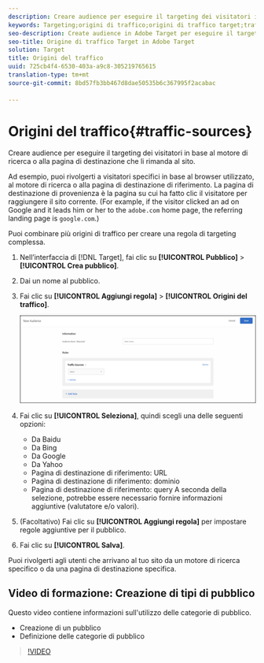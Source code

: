 ```yaml
---
description: Creare audience per eseguire il targeting dei visitatori in base al motore di ricerca o alla pagina di destinazione che li rimanda al sito.
keywords: Targeting;origini di traffico;origini di traffico target;traffico da motore di ricerca;motore di ricerca;pagina di destinazione;pagina di destinazione di target;pagina di destinazione di riferimento
seo-description: Create audience in Adobe Target per eseguire il targeting dei visitatori in base al motore di ricerca o alla pagina di destinazione che li rimanda al sito.
seo-title: Origine di traffico Target in Adobe Target
solution: Target
title: Origini del traffico
uuid: 725cb4f4-6530-403a-a9c8-305219765615
translation-type: tm+mt
source-git-commit: 8bd57fb3bb467d8dae50535b6c367995f2acabac

---
```



# Origini del traffico{#traffic-sources}

Creare audience per eseguire il targeting dei visitatori in base al motore di ricerca o alla pagina di destinazione che li rimanda al sito.

Ad esempio, puoi rivolgerti a visitatori specifici in base al browser utilizzato, al motore di ricerca o alla pagina di destinazione di riferimento. La pagina di destinazione di provenienza è la pagina su cui ha fatto clic il visitatore per raggiungere il sito corrente. (For example, if the visitor clicked an ad on Google and it leads him or her to the `adobe.com` home page, the referring landing page is `google.com`.)

Puoi combinare più origini di traffico per creare una regola di targeting complessa.

1. Nell’interfaccia di [!DNL Target], fai clic su **[!UICONTROL Pubblico]** &gt; **[!UICONTROL Crea pubblico]**.
1. Dai un nome al pubblico.
1. Fai clic su **[!UICONTROL Aggiungi regola]** &gt; **[!UICONTROL Origini del traffico]**.

   ![](assets/target_traffic_source.png)

1. Fai clic su **[!UICONTROL Seleziona]**, quindi scegli una delle seguenti opzioni:

   * Da Baidu
   * Da Bing
   * Da Google
   * Da Yahoo
   * Pagina di destinazione di riferimento: URL
   * Pagina di destinazione di riferimento: dominio
   * Pagina di destinazione di riferimento: query
   A seconda della selezione, potrebbe essere necessario fornire informazioni aggiuntive (valutatore e/o valori).

1. (Facoltativo) Fai clic su **[!UICONTROL Aggiungi regola]** per impostare regole aggiuntive per il pubblico.
1. Fai clic su **[!UICONTROL Salva]**.

Puoi rivolgerti agli utenti che arrivano al tuo sito da un motore di ricerca specifico o da una pagina di destinazione specifica.

## Video di formazione: Creazione di tipi di pubblico

Questo video contiene informazioni sull&#39;utilizzo delle categorie di pubblico.

* Creazione di un pubblico
* Definizione delle categorie di pubblico

>[!VIDEO](https://video.tv.adobe.com/v/17392?captions=ita)
